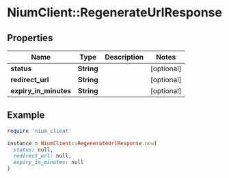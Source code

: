 # NiumClient::RegenerateUrlResponse

## Properties

| Name | Type | Description | Notes |
| ---- | ---- | ----------- | ----- |
| **status** | **String** |  | [optional] |
| **redirect_url** | **String** |  | [optional] |
| **expiry_in_minutes** | **String** |  | [optional] |

## Example

```ruby
require 'nium_client'

instance = NiumClient::RegenerateUrlResponse.new(
  status: null,
  redirect_url: null,
  expiry_in_minutes: null
)
```

